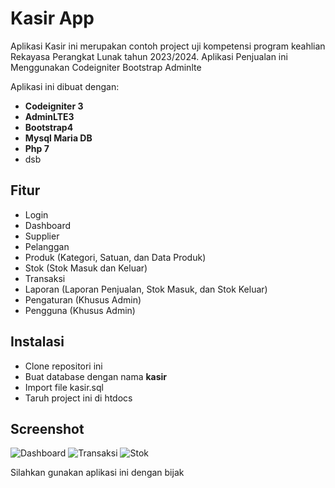 # Kasir App
Aplikasi Kasir ini merupakan contoh project uji kompetensi program keahlian Rekayasa Perangkat Lunak tahun 2023/2024. Aplikasi Penjualan ini Menggunakan Codeigniter Bootstrap Adminlte

Aplikasi ini dibuat dengan:
* **Codeigniter 3**
* **AdminLTE3**
* **Bootstrap4**
* **Mysql Maria DB**
* **Php 7**
* dsb

## Fitur

* Login
* Dashboard
* Supplier
* Pelanggan
* Produk (Kategori, Satuan, dan Data Produk)
* Stok (Stok Masuk dan Keluar)
* Transaksi
* Laporan (Laporan Penjualan, Stok Masuk, dan Stok Keluar)
* Pengaturan (Khusus Admin)
* Pengguna (Khusus Admin)

## Instalasi

* Clone repositori ini
* Buat database dengan nama **kasir**
* Import file kasir.sql
* Taruh project ini di htdocs

## Screenshot

![Dashboard](https://i.ibb.co/3vV25Gv/dashboard.png)
![Transaksi](https://i.ibb.co/25jpLqL/transaksi.png)
![Stok](https://i.ibb.co/f4XF8MN/stok.png)

Silahkan gunakan aplikasi ini dengan bijak
